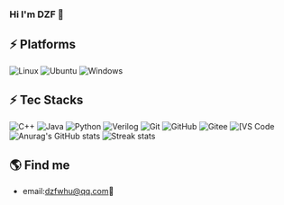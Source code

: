 ### Hi I'm DZF 👋


## ⚡ Platforms

![Linux](https://img.shields.io/badge/Linux-FCC624?style=for-the-badge&logo=linux&logoColor=black)
![Ubuntu](https://img.shields.io/badge/Ubuntu-E95420?style=for-the-badge&logo=ubuntu&logoColor=white)
![Windows](https://img.shields.io/badge/Windows-0078D6?style=for-the-badge&logo=windows&logoColor=white)

## ⚡ Tec Stacks

![C++](https://img.shields.io/badge/-C++-00599C?style=flat-square&logo=c)
![Java](https://img.shields.io/badge/-java-E34A86?style=flat-square&logo=java)
![Python](https://img.shields.io/badge/-Python-black?style=flat-square&logo=Python)
![Verilog](https://img.shields.io/badge/-Verilog-black?style=flat-square&logo=Verilog)
![Git](https://img.shields.io/badge/-Git-black?style=flat-square&logo=git)
![GitHub](https://img.shields.io/badge/-GitHub-181717?style=flat-square&logo=github)
![Gitee](https://img.shields.io/badge/-Gitee-FCA121?style=flat-square&logo=gitee)
<img alt="[VS Code" src="https://img.shields.io/badge/-VSCode-%23007ACC?style=flat-square&logo=visual-studio-code" />
![Anurag's GitHub stats](https://github-readme-stats-git-masterrstaa-rickstaa.vercel.app/api?username=dzfdzfdzf&theme=cobalt2&show_icons=true&card_width=598px)
![Streak stats](https://github-readme-streak-stats.herokuapp.com/?user=dzfdzfdzf&show_icons=true&theme=tokyonight)  


## 🌎 Find me  
- email:<a href="mailto:dzfwhu@qq.com">dzfwhu@qq.com</a>:e-mail:


